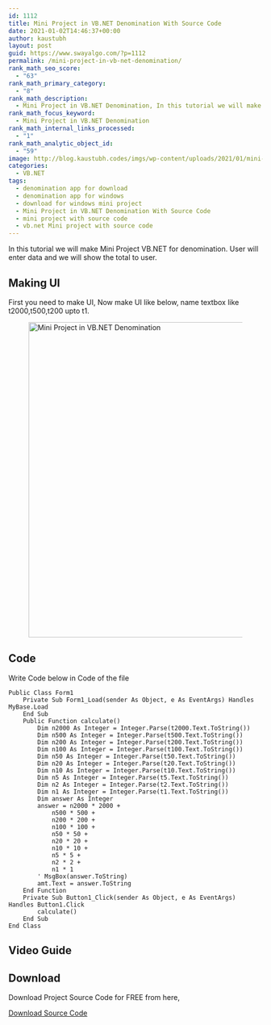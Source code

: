```yaml
---
id: 1112
title: Mini Project in VB.NET Denomination With Source Code
date: 2021-01-02T14:46:37+00:00
author: kaustubh
layout: post
guid: https://www.swayalgo.com/?p=1112
permalink: /mini-project-in-vb-net-denomination/
rank_math_seo_score:
  - "63"
rank_math_primary_category:
  - "8"
rank_math_description:
  - Mini Project in VB.NET Denomination, In this tutorial we will make Mini Project VB.NET for denomination. User will enter data and we will show the total to user.
rank_math_focus_keyword:
  - Mini Project in VB.NET Denomination
rank_math_internal_links_processed:
  - "1"
rank_math_analytic_object_id:
  - "59"
image: http://blog.kaustubh.codes/imgs/wp-content/uploads/2021/01/mini-pro-vb-denomination-1200x675.png
categories:
  - VB.NET
tags:
  - denomination app for download
  - denomination app for windows
  - download for windows mini project
  - Mini Project in VB.NET Denomination With Source Code
  - mini project with source code
  - vb.net Mini project with source code
---
```

In this tutorial we will make Mini Project VB.NET for denomination. User will enter data and we will show the total to user.

## Making UI

First you need to make UI, Now make UI like below, name textbox like t2000,t500,t200 upto t1.<figure class="wp-block-image size-large">

<img loading="lazy" width="735" height="625" src="http://blog.kaustubh.codes/imgs/wp-content/uploads/2021/01/image-4.png" alt="Mini Project in VB.NET Denomination" class="wp-image-1113" srcset="https://blog.kaustubh.codes/wp-content/uploads/2021/01/image-4.png 735w, https://blog.kaustubh.codes/wp-content/uploads/2021/01/image-4-300x255.png 300w" sizes="(max-width: 735px) 100vw, 735px" /> </figure> 

## Code

Write Code below in Code of the file

<pre class="wp-block-code"><code>Public Class Form1
    Private Sub Form1_Load(sender As Object, e As EventArgs) Handles MyBase.Load
    End Sub
    Public Function calculate()
        Dim n2000 As Integer = Integer.Parse(t2000.Text.ToString())
        Dim n500 As Integer = Integer.Parse(t500.Text.ToString())
        Dim n200 As Integer = Integer.Parse(t200.Text.ToString())
        Dim n100 As Integer = Integer.Parse(t100.Text.ToString())
        Dim n50 As Integer = Integer.Parse(t50.Text.ToString())
        Dim n20 As Integer = Integer.Parse(t20.Text.ToString())
        Dim n10 As Integer = Integer.Parse(t10.Text.ToString())
        Dim n5 As Integer = Integer.Parse(t5.Text.ToString())
        Dim n2 As Integer = Integer.Parse(t2.Text.ToString())
        Dim n1 As Integer = Integer.Parse(t1.Text.ToString())
        Dim answer As Integer
        answer = n2000 * 2000 +
            n500 * 500 +
            n200 * 200 +
            n100 * 100 +
            n50 * 50 +
            n20 * 20 +
            n10 * 10 +
            n5 * 5 +
            n2 * 2 +
            n1 * 1
        ' MsgBox(answer.ToString)
        amt.Text = answer.ToString
    End Function
    Private Sub Button1_Click(sender As Object, e As EventArgs) Handles Button1.Click
        calculate()
    End Sub
End Class
</code></pre>

## Video Guide<figure class="wp-block-embed is-type-video is-provider-youtube wp-block-embed-youtube wp-embed-aspect-16-9 wp-has-aspect-ratio">

<div class="wp-block-embed__wrapper">
</div></figure> 

## Download

Download Project Source Code for FREE from here,

<div class="wp-block-buttons">
  <div class="wp-block-button">
    <a class="wp-block-button__link" href="https://www.swayalgo.com/product/mini-project-in-vb-net-denomination-with-source-code/" target="_blank" rel="noreferrer noopener">Download Source Code</a>
  </div>
</div>